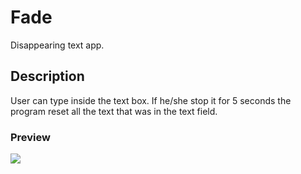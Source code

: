 # Fade

Disappearing text app.

## Description

User can type inside the text box. If he/she stop it for 5 seconds the program reset all the text that was in the text field.

### Preview
<img src="https://user-images.githubusercontent.com/91461938/191905428-db4d0d82-4c7b-4001-9294-b02ed816ff71.gif">
